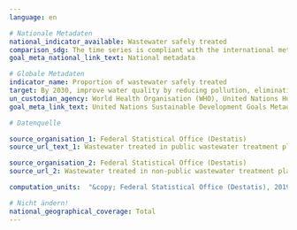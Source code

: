 ```yaml
---
language: en

# Nationale Metadaten
national_indicator_available: Wastewater safely treated
comparison_sdg: The time series is compliant with the international metadata description
goal_meta_national_link_text: National metadata

# Globale Metadaten
indicator_name: Proportion of wastewater safely treated
target: By 2030, improve water quality by reducing pollution, eliminating dumping and minimizing release of hazardous chemicals and materials, halving the proportion of untreated wastewater and substantially increasing recycling and safe reuse globally
un_custodian_agency: World Health Organisation (WHO), United Nations Human Settlements Programme (UN-Habitat), United Nations Statistics Division (UNSD)
goal_meta_link_text: United Nations Sustainable Development Goals Metadata

# Datenquelle

source_organisation_1: Federal Statistical Office (Destatis)
source_url_text_1: Wastewater treated in public wastewater treatment plants (Only available in German)

source_organisation_2: Federal Statistical Office (Destatis)
source_url_2: Wastewater treated in non-public wastewater treatment plants (Only available in German)

computation_units:  "&copy; Federal Statistical Office (Destatis), 2019"

# Nicht ändern!
national_geographical_coverage: Total
---
```

